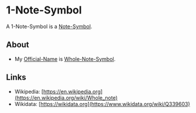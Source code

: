 # 1-Note-Symbol

A 1-Note-Symbol is a [Note-Symbol](90000054.md).

## About

- My [Official-Name](611003.md) is [Whole-Note-Symbol](90000055.md).

## Links

- Wikipedia: [https://en.wikipedia.org](https://en.wikipedia.org/wiki/Whole_note)
- Wikidata: [https://wikidata.org](https://www.wikidata.org/wiki/Q339603)
